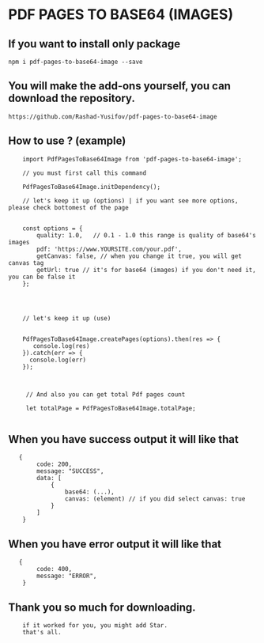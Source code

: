 # PDF PAGES TO BASE64 (IMAGES)

## If you want to install only package
```
npm i pdf-pages-to-base64-image --save
```

## You will make the add-ons yourself, you can download the repository.

```
https://github.com/Rashad-Yusifov/pdf-pages-to-base64-image
```


## How to use ? (example)

```
    import PdfPagesToBase64Image from 'pdf-pages-to-base64-image'; 

    // you must first call this command

    PdfPagesToBase64Image.initDependency();

    // let's keep it up (options) | if you want see more options, please check bottomest of the page


    const options = {
        quality: 1.0,   // 0.1 - 1.0 this range is quality of base64's images
        pdf: 'https://www.YOURSITE.com/your.pdf',   
        getCanvas: false, // when you change it true, you will get canvas tag
        getUrl: true // it's for base64 (images) if you don't need it, you can be false it
    };

    


    // let's keep it up (use)


    PdfPagesToBase64Image.createPages(options).then(res => {
       console.log(res) 
    }).catch(err => {
      console.log(err)
    });



     // And also you can get total Pdf pages count
   
     let totalPage = PdfPagesToBase64Image.totalPage; 


```


## When you have success output it will like that

```
   {
        code: 200,
        message: "SUCCESS",
        data: [
            {
                base64: (...),
                canvas: (element) // if you did select canvas: true
            }
        ]
    }   
```



## When you have error output it will like that

```
   {
        code: 400,
        message: "ERROR",
    }   
```



## Thank you so much for downloading.


```
    if it worked for you, you might add Star.
    that's all.
```
